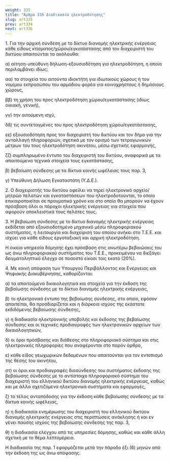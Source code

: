 ```yaml
---
weight: 335
title: "Άρθρο 335 Διαδικασία ηλεκτροδότησης"
slug: art335
prev: art334
next: art336
---
```


1\. Για την αρχική σύνδεση με το δίκτυο διανομής ηλεκτρικής ενέργειας κάθε είδους κτίσματος/χώρου/εγκατάστασης από τον διαχειριστή του δικτύου απαιτούνται τα ακόλουθα:

α) αίτηση-υπεύθυνη δήλωση-εξουσιοδότηση για ηλεκτροδότηση, η οποία περιλαμβάνει ιδίως:

αα) τα στοιχεία του αιτούντα ιδιοκτήτη για ιδιωτικούς χώρους ή του νομίμου εκπροσώπου του αρμόδιου φορέα για κοινοχρήστους ή δημόσιους χώρους,

ββ) τη χρήση του προς ηλεκτροδότηση χώρου/εγκατάστασης (ιδίως οικιακή, γενική),

γγ) την αιτούμενη ισχύ,

δδ) τις συντεταγμένες του προς ηλεκτροδότηση χώρου/εγκατάστασης,

εε) εξουσιοδότηση προς τον διαχειριστή του δικτύου και τον δήμο για την ανταλλαγή πληροφοριών, σχετικά με τον ορισμό των τετραγωνικών μέτρων του τους ηλεκτροδότηση ακινήτου, μέσω σχετικής εφαρμογής,

ζζ) συμπληρωμένο έντυπο του διαχειριστή του δικτύου, αναφορικά με τα απαιτούμενα τεχνικά στοιχεία τους εγκατάστασης,

β) βεβαίωση σύνδεσης με τα δίκτυα κοινής ωφέλειας τους παρ. 3,

γ) Υπεύθυνη Δήλωση Εγκαταστάτη (Υ.Δ.Ε.).

2\. Ο διαχειριστής του δικτύου οφείλει να τηρεί ηλεκτρονικό αρχείο/μητρώο πελατών και εγκαταστάσεων που ηλεκτροδοτούνται, το οποίο επικαιροποιείται σε πραγματικό χρόνο και στο οποίο θα μπορούν να έχουν πρόσβαση όλοι οι πάροχοι ηλεκτρικής ενέργειας για στοιχεία που αφορούν αποκλειστικά τους πελάτες τους.

3\. Η βεβαίωση σύνδεσης με το δίκτυο διανομής ηλεκτρικής ενέργειας εκδίδεται από εξουσιοδοτημένο μηχανικό μέσω πληροφοριακού συστήματος, η λειτουργία και διαχείριση του οποίου ανήκει στο Τ.Ε.Ε. και ισχύει για κάθε είδους εργοταξιακή και αρχική ηλεκτροδότηση.

Η οικεία υπηρεσία δόμησης έχει πρόσβαση στις ανωτέρω βεβαιώσεις του ως άνω πληροφοριακού συστήματος του Τ.Ε.Ε., προκειμένου να διεξάγει δειγματοληπτικό έλεγχο σε ποσοστό είκοσι τοις εκατό (20%).

4\. Με κοινή απόφαση των Υπουργού Περιβάλλοντος και Ενέργειας και Ψηφιακής Διακυβέρνησης, καθορίζονται:

α) τα απαιτούμενα δικαιολογητικά και στοιχεία για την έκδοση της βεβαίωσης σύνδεσης με το δίκτυο διανομής ηλεκτρικής ενέργειας,

β) το ηλεκτρονικό έντυπο της βεβαίωσης σύνδεσης, στο οποίο, εφόσον απαιτείται, θα προσδιορίζεται και η διάρκεια ισχύος της εκάστοτε εκδιδόμενης βεβαίωσης σύνδεσης,

γ) η διαδικασία ηλεκτρονικής υποβολής και έκδοσης της βεβαίωσης σύνδεσης και οι τεχνικές προδιαγραφές των ηλεκτρονικών αρχείων των δικαιολογητικών,

δ) οι όροι πρόσβασης και διάθεσης στο πληροφοριακό σύστημα και στις ηλεκτρονικές πληροφορίες που αναφέρονται στο παρόν άρθρο,

ε) κάθε είδος γεωχωρικών δεδομένων που απαιτούνται για τον εντοπισμό της θέσης του ακινήτου,

στ) οι όροι και προδιαγραφές διασύνδεσης του συστήματος έκδοσης της βεβαίωσης σύνδεσης με το αντίστοιχο πληροφοριακό σύστημα του διαχειριστή του ελληνικού δικτύου διανομής ηλεκτρικής ενέργειας, καθώς και με άλλα σχετιζόμενα ηλεκτρονικά συστήματα και εφαρμογές,

ζ) το τέλος ανταπόδοσης για την έκδοση κάθε βεβαίωσης σύνδεσης με τα δίκτυα κοινής ωφέλειας,

η) η διαδικασία ενημέρωσης του διαχειριστή του ελληνικού δικτύου διανομής ηλεκτρικής ενέργειας στις περιπτώσεις ανάκλησης ή και εν γένει παύσης ισχύος της βεβαίωσης σύνδεσης της παρ. 3,

θ) η διαδικασία ελέγχου από τις υπηρεσίες δόμησης, καθώς και κάθε άλλη σχετική με το θέμα λεπτομέρεια.

Η διαδικασία της παρ. 1 εφαρμόζεται μετά την πάροδο έξι (6) μηνών από την έκδοση της ως άνω απόφασης.


